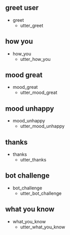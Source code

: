 ## greet user
* greet
  - utter_greet

## how you
* how_you
  - utter_how_you

## mood great
* mood_great
  - utter_mood_great

## mood unhappy
* mood_unhappy
  - utter_mood_unhappy

## thanks
* thanks
  - utter_thanks

## bot challenge
* bot_challenge
  - utter_bot_challenge


## what you know
* what_you_know
  - utter_what_you_know


